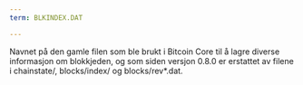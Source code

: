 ```yaml
---
term: BLKINDEX.DAT

---
```

Navnet på den gamle filen som ble brukt i Bitcoin Core til å lagre diverse informasjon om blokkjeden, og som siden versjon 0.8.0 er erstattet av filene i chainstate/, blocks/index/ og blocks/rev*.dat.